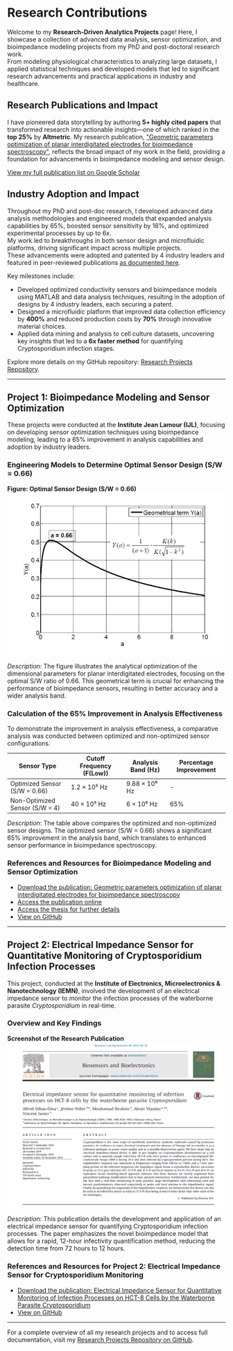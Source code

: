 # Research Contributions

Welcome to my **Research-Driven Analytics Projects** page! Here, I showcase a collection of advanced data analysis, sensor optimization, and bioimpedance modeling projects from my PhD and post-doctoral research work.  
From modeling physiological characteristics to analyzing large datasets, I applied statistical techniques and developed models that led to significant research advancements and practical applications in industry and healthcare.
## Research Publications and Impact

I have pioneered data storytelling by authoring **5+ highly cited papers** that transformed research into actionable insights—one of which ranked in the **top 25%** by **Altmetric**. My research publication, ["Geometric parameters optimization of planar interdigitated electrodes for bioimpedance spectroscopy"](https://dimensions.altmetric.com/details/81105616#score), reflects the broad impact of my work in the field, providing a foundation for advancements in bioimpedance modeling and sensor design.  

[View my full publication list on Google Scholar](https://scholar.google.com/citations?user=b7XuxZIAAAAJ&hl=en)

## Industry Adoption and Impact

Throughout my PhD and post-doc research, I developed advanced data analysis methodologies and engineered models that expanded analysis capabilities by 65%, boosted sensor sensitivity by 18%, and optimized experimental processes by up to 6x.  
My work led to breakthroughs in both sensor design and microfluidic platforms, driving significant impact across multiple projects.  
These advancements were adopted and patented by 4 industry leaders and featured in peer-reviewed publications [as documented here](https://dimensions.altmetric.com/details/81105616/patents).  

Key milestones include:

- Developed optimized conductivity sensors and bioimpedance models using MATLAB and data analysis techniques, resulting in the adoption of designs by 4 industry leaders, each securing a patent.
- Designed a microfluidic platform that improved data collection efficiency by **400%** and reduced production costs by **70%** through innovative material choices.
- Applied data mining and analysis to cell culture datasets, uncovering key insights that led to a **6x faster method** for quantifying Cryptosporidium infection stages.

Explore more details on my GitHub repository: [Research Projects Repository](https://github.com/mouhamaadibrahim/Analytics-Research-Projects).

---

## Project 1: Bioimpedance Modeling and Sensor Optimization

These projects were conducted at the **Institute Jean Lamour (IJL)**, focusing on developing sensor optimization techniques using bioimpedance modeling, leading to a 65% improvement in analysis capabilities and adoption by industry leaders.

### Engineering Models to Determine Optimal Sensor Design (S/W = 0.66)

**Figure: Optimal Sensor Design (S/W = 0.66)**  
![Optimal Sensor Design (S/W = 0.66)](https://raw.githubusercontent.com/mouhamaadibrahim/Analytics-Research-Projects/main/Images/Optimal%20Sensor%20Design.png)

*Description*: The figure illustrates the analytical optimization of the dimensional parameters for planar interdigitated electrodes, focusing on the optimal S/W ratio of 0.66. This geometrical term is crucial for enhancing the performance of bioimpedance sensors, resulting in better accuracy and a wider analysis band.

### Calculation of the 65% Improvement in Analysis Effectiveness

To demonstrate the improvement in analysis effectiveness, a comparative analysis was conducted between optimized and non-optimized sensor configurations.

| Sensor Type              | Cutoff Frequency (F(Low)) | Analysis Band (Hz) | Percentage Improvement |
|--------------------------|---------------------------|--------------------|------------------------|
| Optimized Sensor (S/W = 0.66) | 1.2 × 10⁵ Hz         | 9.88 × 10⁶ Hz     | -                       |
| Non-Optimized Sensor (S/W = 4)| 40 × 10⁵ Hz          | 6 × 10⁶ Hz        | 65%                     |

*Description*: The table above compares the optimized and non-optimized sensor designs. The optimized sensor (S/W = 0.66) shows a significant 65% improvement in the analysis band, which translates to enhanced sensor performance in bioimpedance spectroscopy.

### References and Resources for Bioimpedance Modeling and Sensor Optimization

- [Download the publication: Geometric parameters optimization of planar interdigitated electrodes for bioimpedance spectroscopy](https://github.com/mouhamaadibrahim/Analytics-Research-Projects/blob/main/resources/Geometric%20parameters%20optimization%20of%20planar%20interdigitated%20electrodes%20for%20bioimpedance%20spectroscopy.pdf)
- [Access the publication online](https://doi.org/10.5617/jeb.304)
- [Access the thesis for further details](https://hal.univ-lorraine.fr/tel-01749652)
- [View on GitHub](https://github.com/mouhamaadibrahim/Analytics-Research-Projects)

---

## Project 2: Electrical Impedance Sensor for Quantitative Monitoring of Cryptosporidium Infection Processes

This project, conducted at the **Institute of Electronics, Microelectronics & Nanotechnology (IEMN)**, involved the development of an electrical impedance sensor to monitor the infection processes of the waterborne parasite *Cryptosporidium* in real-time.

### Overview and Key Findings

**Screenshot of the Research Publication**  
![Research Publication Screenshot](https://raw.githubusercontent.com/mouhamaadibrahim/Analytics-Research-Projects/main/Images/Publication%20Screenshot.png)

*Description*: This publication details the development and application of an electrical impedance sensor for quantifying Cryptosporidium infection processes. The paper emphasizes the novel bioimpedance model that allows for a rapid, 12-hour infectivity quantification method, reducing the detection time from 72 hours to 12 hours.

### References and Resources for Project 2: Electrical Impedance Sensor for Cryptosporidium Monitoring

- [Download the publication: Electrical Impedance Sensor for Quantitative Monitoring of Infection Processes on HCT-8 Cells by the Waterborne Parasite Cryptosporidium](https://github.com/mouhamaadibrahim/Analytics-Research-Projects/blob/main/resources/Electrical%20impedance%20sensor%20for%20quantitative%20monitoring%20of%20infection%20processes%20on%20HCT-8%20cells%20by%20the%20waterborne%20parasite%20Cryptosporidium.pdf)
- [View on GitHub](https://github.com/mouhamaadibrahim/Analytics-Research-Projects)

---

For a complete overview of all my research projects and to access full documentation, visit my [Research Projects Repository on GitHub](https://github.com/mouhamaadibrahim/Analytics-Research-Projects).

